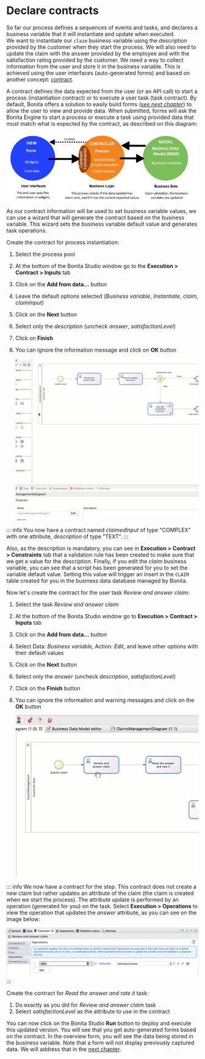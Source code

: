 # Declare contracts

So far our process defines a sequences of events and tasks, and declares a business variable that it will instantiate and update when executed.  
We want to instantiate our `claim` business variable using the description provided by the customer when they start the process. We will also need to update the claim with the answer provided by the employee and with the satisfaction rating provided by the customer. We need a way to collect information from the user and store it in the business variable. This is achieved using the user interfaces (auto-generated forms) and based on another concept: [contract](contracts-and-contexts.md).

A contract defines the data expected from the user (or an API call) to start a process (instantiation contract) or to execute a user task (task contract). By default, Bonita offers a solution to easily build forms (_[see next chapter](create-web-user-interfaces.md)_) to allow the user to view and provide data. 
When submitted, forms will ask the Bonita Engine to start a process or execute a task using provided data that must match what is expected by the contract, as described on this diagram:

![contract-mvc](images/getting-started-tutorial/declare-contracts/contract-MVC.PNG) 

As our contract information will be used to set business variable values, we can use a wizard that will generate the contract based on the business variable. This wizard sets the business variable default value and generates task operations.

Create the contract for process instantiation:
1. Select the process pool
1. At the bottom of the Bonita Studio window go to the **Execution > Contract > Inputs** tab
1. Click on the **Add from data...** button
1. Leave the default options selected (_Business variable_, _Instantiate_, _claim_, _claimInput_)
1. Click on the **Next** button
1. Select only the _description_ (uncheck _answer_, _satisfactionLevel_)
1. Click on **Finish**
1. You can ignore the information message and click on **OK** button

   ![Declare process instantiation contract](images/getting-started-tutorial/declare-contracts/declare-process-instantiation-contract.gif)<!--{.img-responsive .img-thumbnail}-->

::: info
You now have a contract named _claimedInput_ of type "COMPLEX" with one attribute, _description_ of type "TEXT". 
:::

Also, as the description is mandatory, you can see in **Execution > Contract > Constraints** tab that a validation rule has been created to make sure that we get a value for the description. Finally, if you edit the _claim_ business variable, you can see that a script has been generated for you to set the variable default value. Setting this value will trigger an insert in the `CLAIM` table created for you in the business data database managed by Bonita.

Now let's create the contract for the user task _Review and answer claim_:
1. Select the task _Review and answer claim_
1. At the bottom of the Bonita Studio window go to **Execution > Contract > Inputs** tab
1. Click on the **Add from data...** button
1. Select Data: _Business variable_, Action: _Edit_, and leave other options with their default values
1. Click on the **Next** button
1. Select only the _answer_ (uncheck _description_, _satisfactionLevel_)
1. Click on the **Finish** button
1. You can ignore the information and warning messages and click on the **OK** button

   ![Declare user task contract](images/getting-started-tutorial/declare-contracts/declare-user-task-contract.gif)<!--{.img-responsive .img-thumbnail}-->

::: info
We now have a contract for the step. This contract does not create a new claim but rather updates an attribute of the claim (the claim is created when we start the process). 
The attribute update is performed by an operation (generated for you) on the task. Select **Execution > Operations** to view the operation that updates the _answer_ attribute, as you can see on the image below:

   ![Operation](images/getting-started-tutorial/declare-contracts/operation.png)<!--{.img-responsive .img-thumbnail}-->
:::

Create the contract for _Read the answer and rate it_ task:
1. Do exactly as you did for _Review and answer claim_ task 
1. Select _satisfactionLevel_ as the attribute to use in the contract

You can now click on the Bonita Studio **Run** button to deploy and execute this updated version. You will see that you get auto-generated forms based on the contract. In the overview form, you will see the data being stored in the business variable. Note that a form will not display previously captured data. We will address that in the [next chapter](create-web-user-interfaces.md).
